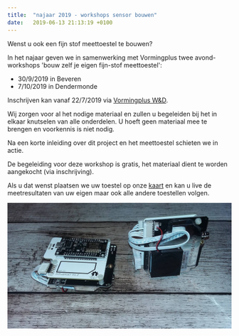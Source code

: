 ```yaml
---
title:  "najaar 2019 - workshops sensor bouwen"
date:   2019-06-13 21:13:19 +0100
---
```


Wenst u ook een fijn stof meettoestel te bouwen?

In het najaar geven we in samenwerking met Vormingplus twee
avond-workshops 'bouw zelf je eigen fijn-stof meettoestel':

- 30/9/2019 in Beveren
- 7/10/2019 in Dendermonde

Inschrijven kan vanaf 22/7/2019 via [Vormingplus W&D][Vormingplus W&D].

Wij zorgen voor al het nodige materiaal en zullen u begeleiden bij het in
elkaar knutselen van alle onderdelen. U hoeft geen materiaal mee te brengen en
voorkennis is niet nodig.

Na een korte inleiding over dit project en het meettoestel schieten we in
actie.

De begeleiding voor deze workshop is gratis, het materiaal dient te worden
aangekocht (via inschrijving).

Als u dat wenst plaatsen we uw toestel op onze [kaart][kaart] en kan u live de
meetresultaten van uw eigen maar ook alle andere toestellen volgen.

![afbeelding sensor](/assets/20180924_sensor.jpg)

[Vormingplus W&D]: /kaart
[kaart]: /kaart
